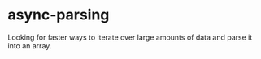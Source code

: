 # async-parsing
Looking for faster ways to iterate over large amounts of data and parse it into an array.
